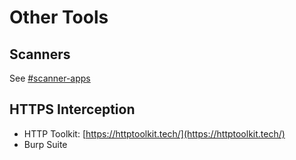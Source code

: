 # Other Tools


## Scanners


See [#scanner-apps](../android/analyze-applications.md#scanner-apps "mention")


## HTTPS Interception


* HTTP Toolkit: [https://httptoolkit.tech/](https://httptoolkit.tech/)
* Burp Suite
